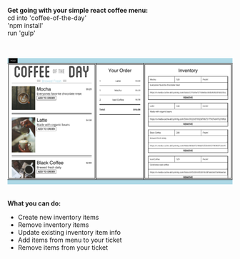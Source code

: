 <b>Get going with your simple react coffee menu:</b>
<br>
cd into 'coffee-of-the-day'<br>
'npm install'<br>
run 'gulp'<br>

<br>
<br>

<img src="css/images/add-items.png">

<br>
<br>

<b>What you can do:</b>
<br>
- Create new inventory items<br>
- Remove inventory items<br>
- Update existing inventory item info<br>
- Add items from menu to your ticket<br>
- Remove items from your ticket<br>

